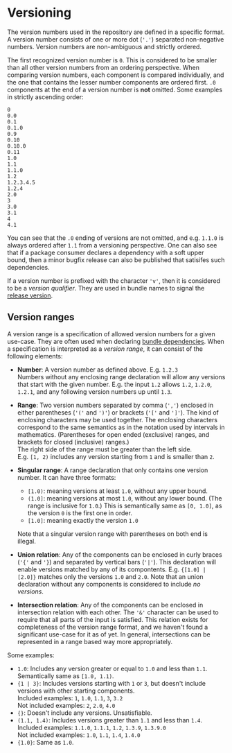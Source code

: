 # Versioning

The version numbers used in the repository are defined in a specific format. A version number consists of one or more dot (`'.'`) separated non-negative numbers. Version numbers are non-ambiguous and strictly ordered.

The first recognized version number is `0`. This is considered to be smaller than all other version numbers from an ordering perspective. When comparing version numbers, each component is compared individually, and the one that contains the lesser number components are ordered first. `.0` components at the end of a version number is **not** omitted. Some examples in strictly ascending order:

```plaintext
0
0.0
0.1
0.1.0
0.9
0.10
0.10.0
0.11
1.0
1.1
1.1.0
1.2
1.2.3.4.5
1.2.4
2.0
3
3.0
3.1
4
4.1
```

You can see that the `.0` ending of versions are not omitted, and e.g. `1.1.0` is always ordered after `1.1` from a versioning perspective. One can also see that if a package consumer declares a dependency with a soft upper bound, then a minor bugfix release can also be published that satisifes such dependencies.

If a version number is prefixed with the character `'v'`, then it is considered to be a *version qualifier*. They are used in bundle names to signal the [release version](index.md#names).

## Version ranges

A version range is a specification of allowed version numbers for a given use-case. They are often used when declaring [bundle dependencies](../devguide/dependencies.md). When a specification is interpreted as a *version range*, it can consist of the following elements:

* **Number**: A version number as defined above. E.g. `1.2.3`\
Numbers without any enclosing range declaration will allow any versions that start with the given number. E.g. the input `1.2` allows `1.2`, `1.2.0`, `1.2.1`, and any following version numbers up until `1.3`.
* **Range**: Two version numbers separated by comma (`','`) enclosed in either parentheses (`'('` and `')'`) or brackets (`'['` and `']'`). The kind of enclosing characters may be used together. The enclosing characters correspond to the same semantics as in the notation used by intervals in mathematics. (Parentheses for open ended (exclusive) ranges, and brackets for closed (inclusive) ranges.)\
The right side of the range must be greater than the left side.\
E.g. `[1, 2)` includes any version starting from `1` and is smaller than `2`.
* **Singular range**: A range declaration that only contains one version number. It can have three formats:

	* `[1.0)`: meaning versions at least `1.0`, without any upper bound.
	* `(1.0]`: meaning versions at most `1.0`, without any lower bound. (The range is inclusive for `1.0`.) This is semantically same as `[0, 1.0]`, as the version `0` is the first one in order.
	* `[1.0]`: meaning exactly the version `1.0`
	
	Note that a singular version range with parentheses on both end is illegal.
* **Union relation**: Any of the components can be enclosed in curly braces (`'{'` and `'}`) and separated by vertical bars (`'|'`). This declaration will enable versions matched by any of its compontents. E.g. `{[1.0] | [2.0]}` matches only the versions `1.0` and `2.0`. Note that an union declaration without any components is considered to include *no versions*.
* **Intersection relation**: Any of the components can be enclosed in intersection relation with each other. The `'&'` character can be used to require that all parts of the input is satisfied. This relation exists for completeness of the version range format, and we haven't found a significant use-case for it as of yet. In general, intersections can be represented in a range based way more appropriately.

Some examples:

* `1.0`: Includes any version greater or equal to `1.0` and less than `1.1`. Semantically same as `[1.0, 1.1)`.
* `{1 | 3}`: Includes versions starting with `1` or `3`, but doesn't include versions with other starting components. \
Included examples: `1`, `1.0`, `1.1`, `3`, `3.2`\
Not included examples: `2`, `2.0`, `4.0`
* `{}`: Doesn't include any versions. Unsatisfiable.
* `(1.1, 1.4)`: Includes versions greater than `1.1` and less than `1.4`. \
Included examples: `1.1.0`, `1.1.1`, `1.2`, `1.3.9`,
`1.3.9.0`\
Not included examples: `1.0`, `1.1`, `1.4`, `1.4.0`
* `{1.0}`: Same as `1.0`.
